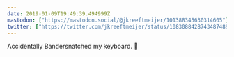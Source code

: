 ```yaml
---
date: 2019-01-09T19:49:39.494999Z
mastodon: ["https://mastodon.social/@jkreeftmeijer/101388345630314605"]
twitter: ["https://twitter.com/jkreeftmeijer/status/1083088428743487489"]
---
```

Accidentally Bandersnatched my keyboard. 🍵
